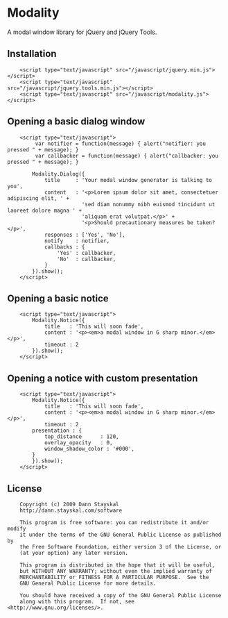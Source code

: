 Modality
========

A modal window library for jQuery and jQuery Tools.

Installation
------------

		<script type="text/javascript" src="/javascript/jquery.min.js"></script>
		<script type="text/javascript" src="/javascript/jquery.tools.min.js"></script>
		<script type="text/javascript" src="/javascript/modality.js"></script>

Opening a basic dialog window
-----------------------------
		<script type="text/javascript">
		     var notifier = function(message) { alert("notifier: you pressed " + message); }
		     var callbacker = function(message) { alert("callbacker: you pressed " + message); }
		
			Modality.Dialog({
				title     : 'Your modal window generator is talking to you',
				content   : '<p>Lorem ipsum dolor sit amet, consectetuer adipiscing elit, ' + 
							'sed diam nonummy nibh euismod tincidunt ut laoreet dolore magna ' + 
							'aliquam erat volutpat.</p>' + 
							'<p>Should precautionary measures be taken?</p>',
				responses : ['Yes', 'No'],
				notify    : notifier,
				callbacks : {
					'Yes' : callbacker,
					'No'  : callbacker,
				}
			}).show();
		</script>

Opening a basic notice
----------------------

		<script type="text/javascript">
			Modality.Notice({
				title   : 'This will soon fade',
				content : '<p><em>a modal window in G sharp minor.</em></p>',
		 		timeout : 2
		 	}).show();
		</script>

Opening a notice with custom presentation
-----------------------------------------

		<script type="text/javascript">
			Modality.Notice({
		 		title   : 'This will soon fade',
				content : '<p><em>a modal window in G sharp minor.</em></p>',
		 		timeout : 2
			presentation : {
				top_distance	  : 120,
				overlay_opacity   : 0,
				window_shadow_color : '#000',			
			}
		 	}).show();
		</script>

License
-------

		Copyright (c) 2009 Dann Stayskal
		http://dann.stayskal.com/software

		This program is free software: you can redistribute it and/or modify
		it under the terms of the GNU General Public License as published by
		the Free Software Foundation, either version 3 of the License, or
		(at your option) any later version.

		This program is distributed in the hope that it will be useful,
		but WITHOUT ANY WARRANTY; without even the implied warranty of
		MERCHANTABILITY or FITNESS FOR A PARTICULAR PURPOSE.  See the 
		GNU General Public License for more details.

		You should have received a copy of the GNU General Public License
		along with this program.  If not, see <http://www.gnu.org/licenses/>.

